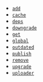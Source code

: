 <ul>
  <li><a href="/tools/pub/cmd/pub-add"><code>add</code></a></li>
  <li><a href="/tools/pub/cmd/pub-cache"><code>cache</code></a></li>
  <li><a href="/tools/pub/cmd/pub-deps"><code>deps</code></a></li>
  <li><a href="/tools/pub/cmd/pub-downgrade"><code>downgrade</code></a></li>
  <li><a href="/tools/pub/cmd/pub-get"><code>get</code></a></li>
  <li><a href="/tools/pub/cmd/pub-global"><code>global</code></a></li>
  <li><a href="/tools/pub/cmd/pub-outdated"><code>outdated</code></a></li>
  <li><a href="/tools/pub/cmd/pub-lish"><code>publish</code></a></li>
  <li><a href="/tools/pub/cmd/pub-remove"><code>remove</code></a></li>
  <li><a href="/tools/pub/cmd/pub-upgrade"><code>upgrade</code></a></li>
  <li><a href="/tools/pub/cmd/pub-uploader"><code>uploader</code></a></li>
</ul>